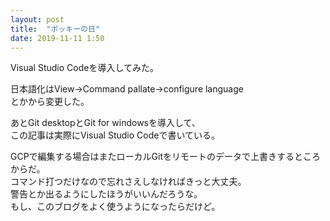 ```yaml
---
layout: post
title:  "ポッキーの日"
date: 2019-11-11 1:50
---
```


Visual Studio Codeを導入してみた。

日本語化はView->Command pallate->configure language  
とかから変更した。  

あとGit desktopとGit for windowsを導入して、  
この記事は実際にVisual Studio Codeで書いている。  
  

GCPで編集する場合はまたローカルGitをリモートのデータで上書きするところからだ。  
コマンド打つだけなので忘れさえしなければきっと大丈夫。  
警告とか出るようにしたほうがいいんだろうな。  
もし、このブログをよく使うようになったらだけど。  

